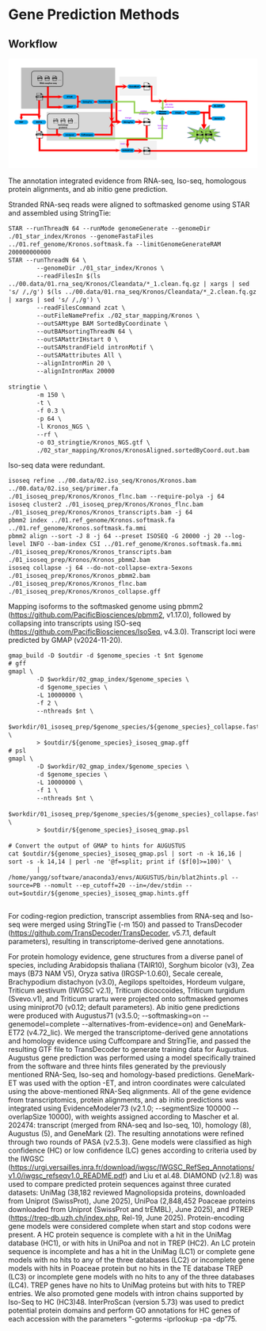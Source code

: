 # Gene Prediction Methods

## Workflow
<p align="center">
<img src="./pics/genePredicationWorkFlow.png" width="600px" background-color="#ffffff" /></p>

The annotation integrated evidence from RNA-seq, Iso-seq, homologous protein alignments, and ab initio gene prediction.


Stranded RNA-seq reads were aligned to softmasked genome using STAR and assembled using StringTie:
```
STAR --runThreadN 64 --runMode genomeGenerate --genomeDir ./01_star_index/Kronos --genomeFastaFiles ../01.ref_genome/Kronos.softmask.fa --limitGenomeGenerateRAM 200000000000
STAR --runThreadN 64 \
        --genomeDir ./01_star_index/Kronos \
        --readFilesIn $(ls ../00.data/01.rna_seq/Kronos/Cleandata/*_1.clean.fq.gz | xargs | sed 's/ /,/g') $(ls ../00.data/01.rna_seq/Kronos/Cleandata/*_2.clean.fq.gz | xargs | sed 's/ /,/g') \
        --readFilesCommand zcat \
        --outFileNamePrefix ./02_star_mapping/Kronos \
        --outSAMtype BAM SortedByCoordinate \
        --outBAMsortingThreadN 64 \
        --outSAMattrIHstart 0 \
        --outSAMstrandField intronMotif \
        --outSAMattributes All \
        --alignIntronMin 20 \
        --alignIntronMax 20000
        
stringtie \
        -m 150 \
        -t \
        -f 0.3 \
        -p 64 \
        -l Kronos_NGS \
        --rf \
        -o 03_stringtie/Kronos_NGS.gtf \
        ./02_star_mapping/Kronos/KronosAligned.sortedByCoord.out.bam
```

Iso-seq data were redundant.
```
isoseq refine ../00.data/02.iso_seq/Kronos/Kronos.bam ../00.data/02.iso_seq/primer.fa ./01_isoseq_prep/Kronos/Kronos_flnc.bam --require-polya -j 64
isoseq cluster2 ./01_isoseq_prep/Kronos/Kronos_flnc.bam ./01_isoseq_prep/Kronos/Kronos_transcripts.bam -j 64
pbmm2 index ../01.ref_genome/Kronos.softmask.fa ../01.ref_genome/Kronos.softmask.fa.mmi
pbmm2 align --sort -J 8 -j 64 --preset ISOSEQ -G 20000 -j 20 --log-level INFO --bam-index CSI ../01.ref_genome/Kronos.softmask.fa.mmi ./01_isoseq_prep/Kronos/Kronos_transcripts.bam ./01_isoseq_prep/Kronos/Kronos_pbmm2.bam
isoseq collapse -j 64 --do-not-collapse-extra-5exons ./01_isoseq_prep/Kronos/Kronos_pbmm2.bam ./01_isoseq_prep/Kronos/Kronos_flnc.bam ./01_isoseq_prep/Kronos/Kronos_collapse.gff
```

Mapping isoforms to the softmasked genome using pbmm2 (https://github.com/PacificBiosciences/pbmm2, v1.17.0), followed by collapsing into transcripts using ISO-seq (https://github.com/PacificBiosciences/IsoSeq, v4.3.0). Transcript loci were predicted by GMAP (v2024-11-20).
```
gmap_build -D $outdir -d $genome_species -t $nt $genome
# gff
gmapl \
        -D $workdir/02_gmap_index/$genome_species \
        -d $genome_species \
        -L 10000000 \
        -f 2 \
        --nthreads $nt \
        $workdir/01_isoseq_prep/$genome_species/${genome_species}_collapse.fasta \
        > $outdir/${genome_species}_isoseq_gmap.gff
# psl
gmapl \
        -D $workdir/02_gmap_index/$genome_species \
        -d $genome_species \
        -L 10000000 \
        -f 1 \
        --nthreads $nt \
        $workdir/01_isoseq_prep/$genome_species/${genome_species}_collapse.fasta \
        > $outdir/${genome_species}_isoseq_gmap.psl

# Convert the output of GMAP to hints for AUGUSTUS
cat $outdir/${genome_species}_isoseq_gmap.psl | sort -n -k 16,16 | sort -s -k 14,14 | perl -ne '@f=split; print if ($f[0]>=100)' \
        | /home/yangg/software/anaconda3/envs/AUGUSTUS/bin/blat2hints.pl --source=PB --nomult --ep_cutoff=20 --in=/dev/stdin --out=$outdir/${genome_species}_isoseq_gmap.hints.gff
        
```




For coding-region prediction, transcript assemblies from RNA-seq and Iso-seq were merged using StringTie (-m 150) and passed to TransDecoder (https://github.com/TransDecoder/TransDecoder, v5.7.1, default parameters), resulting in transcriptome-derived gene annotations.



For protein homology evidence, gene structures from a diverse panel of species, including Arabidopsis thaliana (TAIR10), Sorghum bicolor (v3), Zea mays (B73 NAM V5), Oryza sativa (IRGSP-1.0.60), Secale cereale, Brachypodium distachyon (v3.0), Aegilops speltoides, Hordeum vulgare, Triticum aestivum (IWGSC v2.1), Triticum dicoccoides, Triticum turgidum (Svevo.v1), and Triticum urartu were projected onto softmasked genomes using miniprot70 (v0.12; default parameters).
Ab initio gene predictions were produced with Augustus71 (v3.5.0; --softmasking=on --genemodel=complete --alternatives-from-evidence=on) and GeneMark-ET72 (v4.72_lic). We merged the transcriptome-derived gene annotations and homology evidence using Cuffcompare and StringTie, and passed the resulting GTF file to TransDecoder to generate training data for Augustus. Augustus gene prediction was performed using a model specifically trained from the software and three hints files generated by the previously mentioned RNA-Seq, Iso-seq and homology-based predictions. GeneMark-ET was used with the option -ET, and intron coordinates were calculated using the above-mentioned RNA-Seq alignments.
All of the gene evidence from transcriptomics, protein alignments, and ab initio predictions was integrated using EvidenceModeler73 (v2.1.0; --segmentSize 100000 --overlapSize 10000), with weights assigned according to Mascher et al. 202474: transcript (merged from RNA-seq and Iso-seq, 10), homology (8), Augustus (5), and GeneMark (2). The resulting annotations were refined through two rounds of PASA (v2.5.3).
Gene models were classified as high confidence (HC) or low confidence (LC) genes according to criteria used by the IWGSC (https://urgi.versailles.inra.fr/download/iwgsc/IWGSC_RefSeq_Annotations/v1.0/iwgsc_refseqv1.0_README.pdf) and Liu et al.48. DIAMOND (v2.1.8) was used to compare predicted protein sequences against three curated datasets: UniMag (38,182 reviewed Magnoliopsida proteins, downloaded from Uniprot (SwissProt), June 2025), UniPoa (2,848,452 Poaceae proteins downloaded from Uniprot (SwissProt and trEMBL), June 2025), and PTREP (https://trep-db.uzh.ch/index.php, Rel-19, June 2025). Protein-encoding gene models were considered complete when start and stop codons were present. A HC protein sequence is complete with a hit in the UniMag database (HC1), or with hits in UniPoa and not in TREP (HC2). An LC protein sequence is incomplete and has a hit in the UniMag (LC1) or complete gene models with no hits to any of the three databases (LC2) or incomplete gene models with hits in Poaceae protein but no hits in the TE database TREP (LC3) or incomplete gene models with no hits to any of the three databases (LC4). TREP genes have no hits to UniMag proteins but with hits to TREP entries. We also promoted gene models with intron chains supported by Iso-Seq to HC (HC3)48. InterProScan (version 5.73) was used to predict potential protein domains and perform GO annotations for HC genes of each accession with the parameters “-goterms -iprlookup -pa -dp”75.
